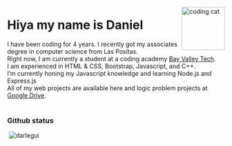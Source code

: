 <img align="right" alt="coding cat" width="100" src="https://images.squarespace-cdn.com/content/v1/603031ef62e49f1474b0745e/1619141012231-LCWBUTRTKW6IAIUZD52M/Attachment_1619106712+%281%29.gif"></img>
# Hiya my name is Daniel 
I have been coding for 4 years. I recently got my associates degree in computer science from Las Positas. <br>
Right now, I am currently a student at a coding academy [Bay Valley Tech](https://www.bayvalleytech.com/). <br>
I am experienced in HTML & CSS, Bootstrap, Javascript, and C++. <br/>
I’m currently honing my Javascript knowledge and learning Node.js and Express.js <br>
All of my web projects are available here and logic problem projects at [Google Drive](https://drive.google.com/drive/u/0/folders/1S3Rl1Rbm_zpfdBPcFwitjOVQ6Y5wNDMs).
<br>
<br>
### Github status
<p>&nbsp;<img src="https://github-readme-stats.vercel.app/api?username=darlegui&show_icons=true&locale=en" alt="darlegui" /></p>

<!--
**DArlegui/DArlegui** is a ✨ _special_ ✨ repository because its `README.md` (this file) appears on your GitHub profile.

Here are some ideas to get you started:

- 🔭 I’m currently working on ...
- 🌱 I’m currently learning **Javascript,Node.js and Express.js**
- 👯 I’m looking to collaborate on ...
- 🤔 I’m looking for help with ...
- 💬 Ask me about ...
- 📫 How to reach me: ...
- 😄 Pronouns: ...
- ⚡ Fun fact: ...
-->
